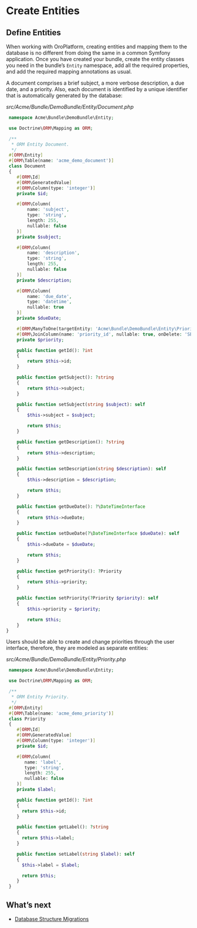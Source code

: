 <a id="create-entities"></a>

# Create Entities

## Define Entities

When working with OroPlatform, creating entities and mapping them to the database is no different from doing the same in a common Symfony application. Once you have created your bundle, create the entity classes you need in the bundle’s `Entity` namespace, add all the required properties, and add the required mapping annotations as usual.

A document comprises a brief subject, a more verbose description, a due date, and a priority. Also, each document is identified by a unique identifier that is automatically generated by the database:

*src/Acme/Bundle/DemoBundle/Entity/Document.php*
```php
 namespace Acme\Bundle\DemoBundle\Entity;

 use Doctrine\ORM\Mapping as ORM;

 /**
  * ORM Entity Document.
  */
 #[ORM\Entity]
 #[ORM\Table(name: 'acme_demo_document')]
 class Document
 {
    #[ORM\Id]
    #[ORM\GeneratedValue]
    #[ORM\Column(type: 'integer')]
    private $id;

    #[ORM\Column(
        name: 'subject',
        type: 'string',
        length: 255,
        nullable: false
    )]
    private $subject;

    #[ORM\Column(
        name: 'description',
        type: 'string',
        length: 255,
        nullable: false
    )]
    private $description;

    #[ORM\Column(
        name: 'due_date',
        type: 'datetime',
        nullable: true
    )]
    private $dueDate;

    #[ORM\ManyToOne(targetEntity: 'Acme\Bundle\DemoBundle\Entity\Priority')]
    #[ORM\JoinColumn(name: 'priority_id', nullable: true, onDelete: 'SET NULL')]
    private $priority;

    public function getId(): ?int
    {
        return $this->id;
    }

    public function getSubject(): ?string
    {
        return $this->subject;
    }

    public function setSubject(string $subject): self
    {
        $this->subject = $subject;

        return $this;
    }

    public function getDescription(): ?string
    {
        return $this->description;
    }

    public function setDescription(string $description): self
    {
        $this->description = $description;

        return $this;
    }

    public function getDueDate(): ?\DateTimeInterface
    {
        return $this->dueDate;
    }

    public function setDueDate(?\DateTimeInterface $dueDate): self
    {
        $this->dueDate = $dueDate;

        return $this;
    }

    public function getPriority(): ?Priority
    {
        return $this->priority;
    }

    public function setPriority(?Priority $priority): self
    {
        $this->priority = $priority;

        return $this;
    }
}
```

Users should be able to create and change priorities through the user interface, therefore, they are modeled as separate entities:

*src/Acme/Bundle/DemoBundle/Entity/Priority.php*
```php
 namespace Acme\Bundle\DemoBundle\Entity;

 use Doctrine\ORM\Mapping as ORM;

 /**
  * ORM Entity Priority.
  */
 #[ORM\Entity]
 #[ORM\Table(name: 'acme_demo_priority')]
 class Priority
 {
    #[ORM\Id]
    #[ORM\GeneratedValue]
    #[ORM\Column(type: 'integer')]
    private $id;

    #[ORM\Column(
       name: 'label',
       type: 'string',
       length: 255,
       nullable: false
    )]
    private $label;

    public function getId(): ?int
    {
      return $this->id;
    }

    public function getLabel(): ?string
    {
      return $this->label;
    }

    public function setLabel(string $label): self
    {
      $this->label = $label;

      return $this;
    }
 }
```

## What’s next

* [Database Structure Migrations](migration.md#backend-entities-migrations)
